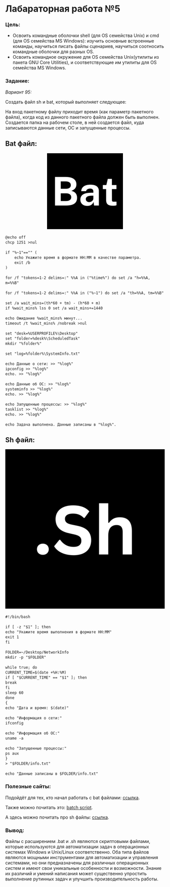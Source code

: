 # Лабараторная работа №5
### Цель:
* Освоить командные оболочки shell (для OS семейства Unix) и cmd (для OS семейства MS Windows): изучить основные встроенные команды, научиться писать файлы сценариев, научиться соотносить командные оболочки для разных OS.
* Освоить командное окружение для OS семейства Unix(утилиты из пакета GNU Core Utilities), и соответствующие им утилиты для OS семейства MS Windows.
### Задание:
*Вариант 95:*

Создать файл sh и bat, который выполняет следующее:


На вход пакетному файлу приходит время (как параметр пакетного файла), когда код из данного пакетного файла должен быть выполнен. Создается папка на рабочем столе, в ней создается файл, куда записываются данные сети, ОС и запущенные процессы.


## Bat файл:
<p  align="center"><img src="bat.png" ></p>

```
@echo off
chcp 1251 >nul

if "%~1"=="" (
    echo Укажите время в формате HH:MM в качестве параметра.
    exit /b
)
 
for /f "tokens=1-2 delims=:" %%A in ("%time%") do set /a "h=%%A, m=%%B"

for /f "tokens=1-2 delims=:" %%A in ("%~1") do set /a "th=%%A, tm=%%B"

set /a wait_mins=(th*60 + tm) - (h*60 + m)
if %wait_mins% lss 0 set /a wait_mins+=1440

echo Ожидание %wait_mins% минут...
timeout /t %wait_mins% /nobreak >nul

set "desk=%USERPROFILE%\Desktop"
set "folder=%desk%\ScheduledTask"
mkdir "%folder%"

set "log=%folder%\SystemInfo.txt"

echo Данные о сети: >> "%log%"
ipconfig >> "%log%"
echo. >> "%log%"

echo Данные об ОС: >> "%log%"
systeminfo >> "%log%"
echo. >> "%log%"

echo Запущенные процессы: >> "%log%"
tasklist >> "%log%"
echo. >> "%log%"

echo Задача выполнена. Данные записаны в "%log%".
```
## Sh файл:
<p  align="center"><img src="sh.png" ></p>

```
#!/bin/bash

if [ -z "$1" ]; then
echo "Укажите время выполнения в формате HH:MM"
exit 1
fi

FOLDER=~/Desktop/NetworkInfo
mkdir -p "$FOLDER"

while true; do
CURRENT_TIME=$(date +%H:%M)
if [ "$CURRENT_TIME" == "$1" ]; then
break
fi
sleep 60
done
{
echo "Дата и время: $(date)"

echo "Информация о сети:"
ifconfig

echo "Информация об ОС:"
uname -a

echo "Запущенные процессы:"
ps aux
}
> "$FOLDER/info.txt"

echo "Данные записаны в $FOLDER/info.txt"

```
### Полезные сайты:
Подойдёт для тех, кто начал работать с bat файлами: [ссылка](https://help.reg.ru/support/servery-vps/oblachnyye-servery/rabota-s-serverom/kak-sozdat-bat-fayl-i-rabotat-s-nim#0).

Также можно почитать это: [batch script](https://habr.com/ru/sandbox/168937/).

А здесь можно почитать про sh файлы: [ссылка](https://selectel.ru/blog/tutorials/linux-bash-scripting-guide/).

### Вывод:
Файлы с расширением .bat и .sh являются скриптовыми файлами, которые используются для автоматизации задач в операционных системах Windows и Unix/Linux соответственно. 
Оба типа файлов являются мощными инструментами для автоматизации и управления системами, но они предназначены для различных операционных систем и имеют свои уникальные особенности и возможности. Знание их различий и умений написания может существенно упростить выполнение рутинных задач и улучшить производительность работы.
